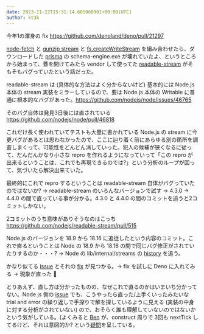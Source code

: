 ```yaml
---
date: 2023-11-22T15:31:14.685068901+00:00[UTC]
author: kt3k
---
```

今年1の渾身の fix https://github.com/denoland/deno/pull/21297

[node-fetch](https://www.npmjs.com/package/node-fetch) と [gunzip stream](https://nodejs.org/api/zlib.html#zlibcreategunzipoptions) と [fs.createWriteStream](https://nodejs.org/api/fs.html#filehandlecreatewritestreamoptions) を組み合わせたら、ダウンロードした [prisma](https://www.prisma.io/) の schema-engine.exe が壊れていたよ、というところから始まって、蓋を開けてみたら vendor して使ってた [readable-stream](https://www.npmjs.com/package/readable-stream) がそもそもバグっていたという話だった。

readable-stream は (具体的な方法はよく分からないけど) 基本的には Node.js 本体の stream 実装をミラーしているので、要は Node.js 本体の Writable に普通に根本的なバグがあった。https://github.com/nodejs/node/issues/46765

そのバグ自体は発見3日後には直されている https://github.com/nodejs/node/pull/46818

これだけ長く使われていてテストも大量に書かれている Node.js の stream に今更バグがあるとは思わなかったので、ここに辿り着く前にあらゆる別の箇所を調査しまくって、可能性をどんどん消していった。犯人の候補が狭くなるに従って、だんだんかなり小さな repro を作れるようになっていって「この repro が出来るということは、これでも再現できるのでは?」という分析のループが回って、気づいたら解決出来ていた。

最終的にこれで repro するということは readable-stream 自体がバグっていたのではないか? -> readable-stream のいろんなバージョンで試す -> 4.3.0 -> 4.4.0 の間で直っている事が分かる。4.3.0 と 4.4.0 の間のコミットを追うと2コミットしかない。

2コミットのうち意味がありそうなのはこっち https://github.com/nodejs/readable-stream/pull/515

Node.js のバージョンを 18.9 から 18.16 に追従したという内容のコミット。これで直るということは Node の 18.9 から 18.16 の間で同じバグ修正がされていたりするのか・・・? -> Node の lib/internal/streams の [history](https://github.com/nodejs/node/commits/main/lib/internal/streams) を追う。

かなり似てる [issue](https://github.com/nodejs/node/issues/46765) とそれの [fix](https://github.com/nodejs/node/pull/46818) が見つかる。-> fix を試しに Deno に入れてみる -> 現象が直った 🎉

とりあえず、直し方は分かったものの、なぜこれで直るのかはいまいち分かってない。Node.js 側の [issue](https://github.com/nodejs/node/issues/46765) でも、こうやったら直った/上手くいったみたいな trial and error の繰り返しで手探りで解を探しているように見える (実装の中身に対する分析がされていない) ので、おそらく誰も理解していないのではないかという気がしている。(よくみると [Ben](https://github.com/bnoordhuis) が、construct 周りで 3回も nextTick してるけど、それは意図的か? という[疑問](https://github.com/nodejs/node/pull/46818#issuecomment-1444775786)を呈している。
